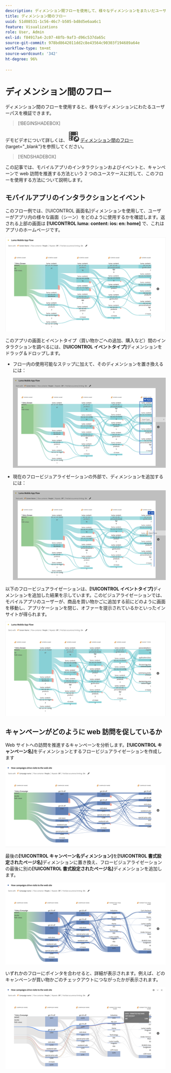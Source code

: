 ```yaml
---
description: ディメンション間フローを使用して、様々なディメンションをまたいだユーザーパスを調べる方法を理解します。
title: ディメンション間のフロー
uuid: 51d08531-1c56-46c7-b505-bd8d5e6aa6c1
feature: Visualizations
role: User, Admin
exl-id: f84917a4-2c07-48fb-9af3-d96c537da65c
source-git-commit: 978bd8642011dd2c8e43564c90303f194689a64e
workflow-type: tm+mt
source-wordcount: '342'
ht-degree: 96%

---
```


# ディメンション間のフロー

ディメンション間のフローを使用すると、様々なディメンションにわたるユーザーパスを検証できます。

>[!BEGINSHADEBOX]

デモビデオについて詳しくは、![VideoCheckedOut](/help/assets/icons/VideoCheckedOut.svg) [ディメンション間のフロー](https://video.tv.adobe.com/v/24041?quality=12&learn=on){target="_blank"}を参照してください。

>[!ENDSHADEBOX]

この記事では、モバイルアプリのインタラクションおよびイベントと、キャンペーンで web 訪問を推進する方法という 2 つのユースケースに対して、このフローを使用する方法について説明します。

## モバイルアプリのインタラクションとイベント

このフロー例では、[!UICONTROL 画面名]ディメンションを使用して、ユーザーがアプリ内の様々な画面（シーン）をどのように使用するかを確認します。返される上部の画面は **[!UICONTROL luma: content: ios: en: home]** で、これはアプリのホームページです。

![追加された項目を示すフロー。](assets/flowapp.png)

このアプリの画面とイベントタイプ（買い物かごへの追加、購入など）間のインタラクションを調べるには、**[!UICONTROL イベントタイプ]**&#x200B;ディメンションをドラッグ＆ドロップします。

* フロー内の使用可能なステップに加えて、そのディメンションを置き換えるには：

  ![複数の領域にドラッグされたページディメンションを示すフロー。](assets/flowapp-replace.png)

* 現在のフロービジュアライゼーションの外部で、ディメンションを追加するには：

  ![末尾の空白にドラッグされたページディメンションを示すフロー。](assets/flowapp-add.png)

以下のフロービジュアライゼーションは、**[!UICONTROL イベントタイプ]**&#x200B;ディメンションを追加した結果を示しています。このビジュアライゼーションでは、モバイルアプリのユーザーが、商品を買い物かごに追加する前にどのように画面を移動し、アプリケーションを閉じ、オファーを提示されているかといったインサイトが得られます。

![ページディメンションの結果がリストの上部に表示されているフロー。](assets/flowapp-result.png)

## キャンペーンがどのように web 訪問を促しているか

Web サイトへの訪問を推進するキャンペーンを分析します。**[!UICONTROL キャンペーン名]**&#x200B;をディメンションとするフロービジュアライゼーションを作成します

![フロー web キャンペーン名ディメンション](assets/flowweb.png)

最後の&#x200B;**[!UICONTROL キャンペーン名ディメンション]**&#x200B;を&#x200B;**[!UICONTROL 書式設定されたページ名]**&#x200B;ディメンションに置き換え、フロービジュアライゼーションの最後に別の&#x200B;**[!UICONTROL 書式設定されたページ名]**&#x200B;ディメンションを追加します。

![フロー web キャンペーン名および web ページディメンション](assets/flowweb-replace.png)

いずれかのフローにポインタを合わせると、詳細が表示されます。例えば、どのキャンペーンが買い物かごのチェックアウトにつながったかが表示されます。

![フロー web キャンペーン名と web ページディメンションのホバー](assets/flowweb-hover.png)
